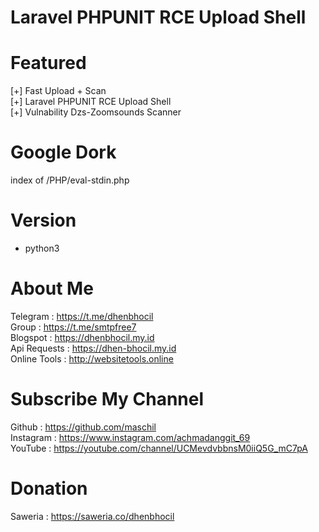 # Laravel PHPUNIT RCE Upload Shell

# Featured
 [+] Fast Upload + Scan
</br> [+] Laravel PHPUNIT RCE Upload Shell
</br> [+] Vulnability Dzs-Zoomsounds Scanner

# Google Dork
index of /PHP/eval-stdin.php

# Version 
* python3

# About Me
Telegram : https://t.me/dhenbhocil
<br/>Group : https://t.me/smtpfree7
<br/>Blogspot : https://dhenbhocil.my.id
<br/>Api Requests : https://dhen-bhocil.my.id
<br/>Online Tools : http://websitetools.online
 
# Subscribe My Channel
Github : https://github.com/maschil
<br/>Instagram : https://www.instagram.com/achmadanggit_69
<br/> YouTube : https://youtube.com/channel/UCMevdvbbnsM0iiQ5G_mC7pA

# Donation
Saweria : https://saweria.co/dhenbhocil
